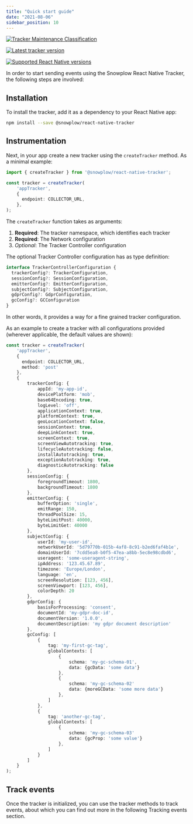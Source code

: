 ```yaml
---
title: "Quick start guide"
date: "2021-08-06"
sidebar_position: 10
---
```


[![Tracker Maintenance Classification](https://img.shields.io/static/v1?style=flat&label=Snowplow&message=Actively%20Maintained&color=6638b8&labelColor=9ba0aa&logo=data:image/png;base64,iVBORw0KGgoAAAANSUhEUgAAABAAAAAQCAMAAAAoLQ9TAAAAeFBMVEVMaXGXANeYANeXANZbAJmXANeUANSQAM+XANeMAMpaAJhZAJeZANiXANaXANaOAM2WANVnAKWXANZ9ALtmAKVaAJmXANZaAJlXAJZdAJxaAJlZAJdbAJlbAJmQAM+UANKZANhhAJ+EAL+BAL9oAKZnAKVjAKF1ALNBd8J1AAAAKHRSTlMAa1hWXyteBTQJIEwRgUh2JjJon21wcBgNfmc+JlOBQjwezWF2l5dXzkW3/wAAAHpJREFUeNokhQOCA1EAxTL85hi7dXv/E5YPCYBq5DeN4pcqV1XbtW/xTVMIMAZE0cBHEaZhBmIQwCFofeprPUHqjmD/+7peztd62dWQRkvrQayXkn01f/gWp2CrxfjY7rcZ5V7DEMDQgmEozFpZqLUYDsNwOqbnMLwPAJEwCopZxKttAAAAAElFTkSuQmCC)](/docs/collecting-data/collecting-from-own-applications/tracker-maintenance-classification/index.md)

[![Latest tracker version](https://img.shields.io/npm/v/@snowplow/react-native-tracker)](https://www.npmjs.com/package/@snowplow/react-native-tracker)

[![Supported React Native versions](https://img.shields.io/npm/dependency-version/@snowplow/react-native-tracker/peer/react-native)](https://www.npmjs.com/package/@snowplow/react-native-tracker)

In order to start sending events using the Snowplow React Native Tracker, the following steps are involved:

## Installation

To install the tracker, add it as a dependency to your React Native app:

```bash
npm install --save @snowplow/react-native-tracker
```

## Instrumentation

Next, in your app create a new tracker using the `createTracker` method. As a minimal example:

```typescript
import { createTracker } from '@snowplow/react-native-tracker';

const tracker = createTracker(
    'appTracker',
    {
      endpoint: COLLECTOR_URL,
    },
);
```

The `createTracker` function takes as arguments:

1. **Required**: The tracker namespace, which identifies each tracker
2. **Required**: The Network configuration
3. _Optional_: The Tracker Controller configuration

The optional Tracker Controller configuration has as type definition:

```typescript
interface TrackerControllerConfiguration {
  trackerConfig?: TrackerConfiguration,
  sessionConfig?: SessionConfiguration,
  emitterConfig?: EmitterConfiguration,
  subjectConfig?: SubjectConfiguration,
  gdprConfig?: GdprConfiguration,
  gcConfig?: GCConfiguration
}
```

In other words, it provides a way for a fine grained tracker configuration.

As an example to create a tracker with all configurations provided (wherever applicable, the default values are shown):

```typescript
const tracker = createTracker(
    'appTracker',
    {
      endpoint: COLLECTOR_URL,
      method: 'post'
    },
    {
        trackerConfig: {
            appId: 'my-app-id',
            devicePlatform: 'mob',
            base64Encoding: true,
            logLevel: 'off',
            applicationContext: true,
            platformContext: true,
            geoLocationContext: false,
            sessionContext: true,
            deepLinkContext: true,
            screenContext: true,
            screenViewAutotracking: true,
            lifecycleAutotracking: false,
            installAutotracking: true,
            exceptionAutotracking: true,
            diagnosticAutotracking: false
        },
        sessionConfig: {
            foregroundTimeout: 1800,
            backgroundTimeout: 1800
        },
        emitterConfig: {
            bufferOption: 'single',
            emitRange: 150,
            threadPoolSize: 15,
            byteLimitPost: 40000,
            byteLimitGet: 40000
        },
        subjectConfig: {
            userId: 'my-user-id',
            networkUserId: '5d79770b-015b-4af8-8c91-b2ed6faf4b1e',
            domainUserId: '7cdd5ea8-b0f5-47ea-a8bb-5ec8e98cdbd6',
            useragent: 'some-useragent-string',
            ipAddress: '123.45.67.89',
            timezone: 'Europe/London',
            language: 'en',
            screenResolution: [123, 456],
            screenViewport: [123, 456],
            colorDepth: 20
        },
        gdprConfig: {
            basisForProcessing: 'consent',
            documentId: 'my-gdpr-doc-id',
            documentVersion: '1.0.0',
            documentDescription: 'my gdpr document description'
        },
        gcConfig: [
            {
                tag: 'my-first-gc-tag',
                globalContexts: [
                    {
                        schema: 'my-gc-schema-01',
                        data: {gcData: 'some data'}
                    },
                    {
                        schema: 'my-gc-schema-02'
                        data: {moreGCData: 'some more data'}
                    },
                ]
            },
            {
                tag: 'another-gc-tag',
                globalContexts: [
                    {
                        schema: 'my-gc-schema-03'
                        data: {gcProp: 'some value'}
                    },
                ]
            }
        ]
    }
);
```

## Track events

Once the tracker is initialized, you can use the tracker methods to track events, about which you can find out more in the following Tracking events section.
